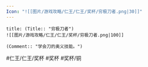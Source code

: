```yaml
---
Icon: "![[图片/游戏攻略/仁王/仁王/奖杯/穷极刀者.png|30]]"
---
```

```ad-common-bronze-trophy
title: (Title:: "穷极刀者")
![[图片/游戏攻略/仁王/仁王/奖杯/穷极刀者.png|100]]

(Comment:: "学会刀的奥义技能。")
```

#仁王/仁王/奖杯 #奖杯 #奖杯/铜
